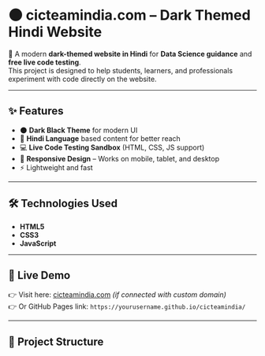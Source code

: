 # 🌑 cicteamindia.com – Dark Themed Hindi Website  

🚀 A modern **dark-themed website in Hindi** for **Data Science guidance** and **free live code testing**.  
This project is designed to help students, learners, and professionals experiment with code directly on the website.  

---

## ✨ Features
- 🌑 **Dark Black Theme** for modern UI  
- 📖 **Hindi Language** based content for better reach  
- 💻 **Live Code Testing Sandbox** (HTML, CSS, JS support)  
- 📱 **Responsive Design** – Works on mobile, tablet, and desktop  
- ⚡ Lightweight and fast  

---

## 🛠️ Technologies Used
- **HTML5**  
- **CSS3**  
- **JavaScript**  

---

## 🚀 Live Demo
👉 Visit here: [cicteamindia.com](https://cicteamindia.com) *(if connected with custom domain)*  
👉 Or GitHub Pages link: `https://yourusername.github.io/cicteamindia/`

---

## 📂 Project Structure
